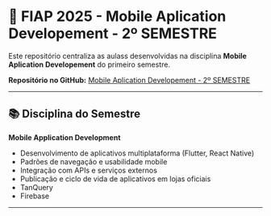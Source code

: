 # 🚀 FIAP 2025 - Mobile Aplication Developement - 2º SEMESTRE
Este repositório centraliza as aulass desenvolvidas na disciplina **Mobile Aplication Developement** do primeiro semestre.

**Repositório no GitHub:** [Mobile Aplication Developement - 2º SEMESTRE](https://github.com/carmipa/Mobile_Application_Development_2sem)

---

## 📚 Disciplina do Semestre

**Mobile Application Development**  
   - Desenvolvimento de aplicativos multiplataforma (Flutter, React Native)  
   - Padrões de navegação e usabilidade mobile  
   - Integração com APIs e serviços externos  
   - Publicação e ciclo de vida de aplicativos em lojas oficiais
   - TanQuery
   - Firebase
     
---

